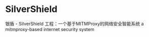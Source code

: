 # SilverShield
银盾 - SilverShield 工程：一个基于MITMProxy的网络安全智能系统 a mitmproxy-based internet security system
